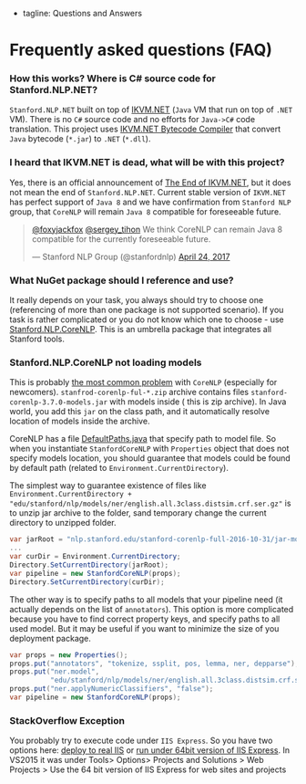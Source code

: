  - tagline: Questions and Answers

# Frequently asked questions (FAQ)

### How this works? Where is C# source code for Stanford.NLP.NET?

`Stanford.NLP.NET` built on top of [IKVM.NET](http://weblog.ikvm.net/) (`Java` VM that run on top of `.NET` VM). There is no `C#` source code and no efforts for `Java->C#` code translation. This project uses [IKVM.NET Bytecode Compiler](http://www.ikvm.net/userguide/ikvmc.html) that convert `Java` bytecode (`*.jar`) to `.NET` (`*.dll`).

### I heard that IKVM.NET is dead, what will be with this project?

Yes, there is an official announcement of [The End of IKVM.NET](http://weblog.ikvm.net/2017/04/21/TheEndOfIKVMNET.aspx), but it does not mean the end of `Stanford.NLP.NET`. Current stable version of `IKVM.NET` has perfect support of `Java 8` and we have confirmation from `Stanford NLP` group, that `CoreNLP` will remain `Java 8` compatible for foreseeable future.

<blockquote class="twitter-tweet" data-lang="en"><p lang="en" dir="ltr"><a href="https://twitter.com/foxyjackfox">@foxyjackfox</a> <a href="https://twitter.com/sergey_tihon">@sergey_tihon</a> We think CoreNLP can remain Java 8 compatible for the currently foreseeable future.</p>&mdash; Stanford NLP Group (@stanfordnlp) <a href="https://twitter.com/stanfordnlp/status/856538474089820161">April 24, 2017</a></blockquote> <script async src="//platform.twitter.com/widgets.js" charset="utf-8"></script>

### What NuGet package should I reference and use?

It really depends on your task, you always should try to choose one (referencing of more than one package is not supported scenario). If you task is rather complicated or you do not know which one to choose - use [Stanford.NLP.CoreNLP](samples/CoreNLP.html). This is an umbrella package that integrates all Stanford tools.

### Stanford.NLP.CoreNLP not loading models

This is probably [the most common problem](http://stackoverflow.com/questions/40814503/stanford-nlp-for-net-not-loading-models) with `CoreNLP` (especially for newcomers). `stanfrod-corenlp-ful-*.zip` archive contains files `stanford-corenlp-3.7.0-models.jar` with models inside ( this is zip archive). In Java world, you add this `jar` on the class path, and it automatically resolve location of models inside the archive.

CoreNLP has a file [DefaultPaths.java](https://github.com/stanfordnlp/CoreNLP/blob/ef653d4f64f82b0395f72d43cc7add8e61752fee/src/edu/stanford/nlp/pipeline/DefaultPaths.java) that specify path to model file. So when you instantiate `StanfordCoreNLP` with `Properties` object that does not specify models location, you should guarantee that models could be found by default path (related to `Environment.CurrentDirectory`).

The simplest way to guarantee existence of files like `Environment.CurrentDirectory + "edu/stanford/nlp/models/ner/english.all.3class.distsim.crf.ser.gz"` is to unzip jar archive to the folder, sand temporary change the current directory to unzipped folder.

```csharp
var jarRoot = "nlp.stanford.edu/stanford-corenlp-full-2016-10-31/jar-modules/";
...
var curDir = Environment.CurrentDirectory;
Directory.SetCurrentDirectory(jarRoot);
var pipeline = new StanfordCoreNLP(props);
Directory.SetCurrentDirectory(curDir);
```

The other way is to specify paths to all models that your pipeline need (it actually depends on the list of `annotators`).
This option is more complicated because you have to find correct property keys, and specify paths to all used model. But it may be useful if you want to minimize the size of you deployment package.

```csharp
var props = new Properties();
props.put("annotators", "tokenize, ssplit, pos, lemma, ner, depparse");
props.put("ner.model",
          "edu/stanford/nlp/models/ner/english.all.3class.distsim.crf.ser.gz");
props.put("ner.applyNumericClassifiers", "false");
var pipeline = new StanfordCoreNLP(props);
```

### StackOverflow Exception

You probably try to execute code under `IIS Express`. So you have two options here: [deploy to real IIS](https://github.com/sergey-tihon/Stanford.NLP.NET/issues/15#issuecomment-77526331) or [run under 64bit version of IIS Express](https://github.com/sergey-tihon/Stanford.NLP.NET/issues/43#issuecomment-190186401). In VS2015 it was under Tools> Options> Projects and Solutions > Web Projects > Use the 64 bit version of IIS Express for web sites and projects
